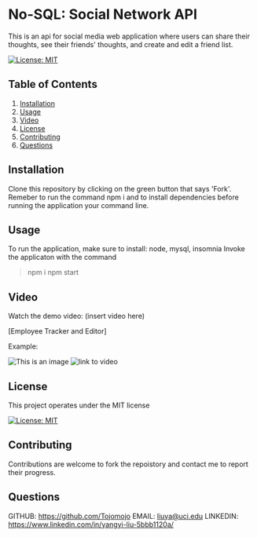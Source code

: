 # No-SQL: Social Network API
This is an api for social media web application where users can share their thoughts, see their friends' thoughts, and create and edit a friend list.
  
  [![License: MIT](https://img.shields.io/badge/License-MIT-yellow.svg)](https://opensource.org/licenses/MIT)
  
  
  ## Table of Contents
  1. [Installation](#Installation)
  2. [Usage](#Usage)
  3. [Video](#Video)
  4. [License](#License)
  5. [Contributing](#Contributing)
  6. [Questions](#Questions)
  
  ## Installation 
  Clone this repository by clicking on the green button that says 'Fork'.
  Remeber to run the command npm i and
  to install dependencies before running the application your command line.
  
  ## Usage
  To run the application, make sure to install: node, mysql, insomnia
  Invoke the applicaton with the command 

  > npm i
  > npm start
  
  
  ## Video
  
  Watch the demo video: (insert video here)
  
  [Employee Tracker and Editor]

  Example:
 

![This is an image]()
![link to video]()
  
  ## License
  This project operates under the MIT license
  
  [![License: MIT](https://img.shields.io/badge/License-MIT-yellow.svg)](https://opensource.org/licenses/MIT)
  
  ## Contributing 
  Contributions are welcome to fork the repoistory and contact me to report their progress.
  
  ## Questions
  
  GITHUB: https://github.com/Tojomojo
  EMAIL: liuya@uci.edu
  LINKEDIN: https://www.linkedin.com/in/yangyi-liu-5bbb1120a/